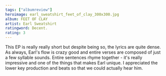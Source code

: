 ```yaml
---
tags: ["albumreview"]
heroimage: earl_sweatshirt_feet_of_clay_300x300.jpg
album: FEET OF CLAY
artist: Earl Sweatshirt
ratingword: Decent.
rating: 3
---
```


This EP is really really short but despite being so, the lyrics are quite dense.
As always, Earl's flow is crazy good and entire verses are composed of just a
few syllable sounds. Entire sentences rhyme together - it's really impressive
and one of the things that makes Earl unique. I appreciated the lower key
production and beats so that we could actually hear him.
